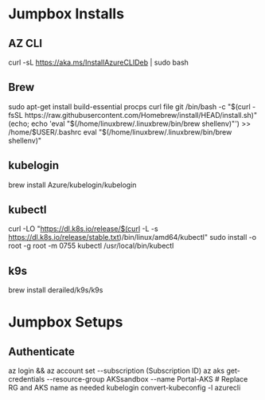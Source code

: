 # Jumpbox Installs
## AZ CLI
curl -sL https://aka.ms/InstallAzureCLIDeb | sudo bash
## Brew
sudo apt-get install build-essential procps curl file git
/bin/bash -c "$(curl -fsSL https://raw.githubusercontent.com/Homebrew/install/HEAD/install.sh)"
(echo; echo 'eval "$(/home/linuxbrew/.linuxbrew/bin/brew shellenv)"') >> /home/$USER/.bashrc
eval "$(/home/linuxbrew/.linuxbrew/bin/brew shellenv)"
## kubelogin
brew install Azure/kubelogin/kubelogin
## kubectl
curl -LO "https://dl.k8s.io/release/$(curl -L -s https://dl.k8s.io/release/stable.txt)/bin/linux/amd64/kubectl"
sudo install -o root -g root -m 0755 kubectl /usr/local/bin/kubectl
## k9s
brew install derailed/k9s/k9s

# Jumpbox Setups
## Authenticate
az login && az account set --subscription (Subscription ID)
az aks get-credentials --resource-group AKSsandbox --name Portal-AKS  # Replace RG and AKS name as needed
kubelogin convert-kubeconfig -l azurecli